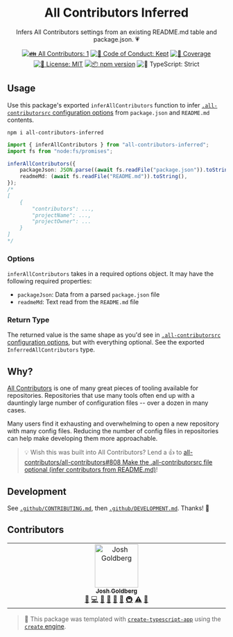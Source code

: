 <h1 align="center">All Contributors Inferred</h1>

<p align="center">Infers All Contributors settings from an existing README.md table and package.json. 💗</p>

<p align="center">
	<!-- prettier-ignore-start -->
	<!-- ALL-CONTRIBUTORS-BADGE:START - Do not remove or modify this section -->
	<a href="#contributors" target="_blank"><img alt="👪 All Contributors: 1" src="https://img.shields.io/badge/%F0%9F%91%AA_all_contributors-1-21bb42.svg" /></a>
<!-- ALL-CONTRIBUTORS-BADGE:END -->
	<!-- prettier-ignore-end -->
	<a href="https://github.com/JoshuaKGoldberg/all-contributors-inferred/blob/main/.github/CODE_OF_CONDUCT.md" target="_blank"><img alt="🤝 Code of Conduct: Kept" src="https://img.shields.io/badge/%F0%9F%A4%9D_code_of_conduct-kept-21bb42" /></a>
	<a href="https://codecov.io/gh/JoshuaKGoldberg/all-contributors-inferred" target="_blank"><img alt="🧪 Coverage" src="https://img.shields.io/codecov/c/github/JoshuaKGoldberg/all-contributors-inferred?label=%F0%9F%A7%AA%20coverage" /></a>
	<a href="https://github.com/JoshuaKGoldberg/all-contributors-inferred/blob/main/LICENSE.md" target="_blank"><img alt="📝 License: MIT" src="https://img.shields.io/badge/%F0%9F%93%9D_license-MIT-21bb42.svg"></a>
	<a href="http://npmjs.com/package/all-contributors-inferred"><img alt="📦 npm version" src="https://img.shields.io/npm/v/all-contributors-inferred?color=21bb42&label=%F0%9F%93%A6%20npm" /></a>
	<img alt="💪 TypeScript: Strict" src="https://img.shields.io/badge/%F0%9F%92%AA_typescript-strict-21bb42.svg" />
</p>

## Usage

Use this package's exported `inferAllContributors` function to infer [`.all-contributorsrc` configuration options](https://allcontributors.org/docs/en/bot/configuration) from `package.json` and `README.md` contents.

```shell
npm i all-contributors-inferred
```

```ts
import { inferAllContributors } from "all-contributors-inferred";
import fs from "node:fs/promises";

inferAllContributors({
	packageJson: JSON.parse((await fs.readFile("package.json")).toString()),
	readmeMd: (await fs.readFile("README.md")).toString(),
});
/*
[
	{
		"contributors": ...,
		"projectName": ...,
		"projectOwner": ...
	}
]
*/
```

### Options

`inferAllContributors` takes in a required options object.
It may have the following required properties:

- `packageJson`: Data from a parsed `package.json` file
- `readmeMd`: Text read from the `README.md` file

### Return Type

The returned value is the same shape as you'd see in [`.all-contributorsrc` configuration options](https://allcontributors.org/docs/en/bot/configuration), but with everything optional.
See the exported `InferredAllContributors` type.

## Why?

[All Contributors](https://allcontributors.org) is one of many great pieces of tooling available for repositories.
Repositories that use many tools often end up with a dauntingly large number of configuration files -- over a dozen in many cases.

Many users find it exhausting and overwhelming to open a new repository with many config files.
Reducing the number of config files in repositories can help make developing them more approachable.

> 💡 Wish this was built into All Contributors?
> Lend a 👍 to [all-contributors/all-contributors#808 Make the .all-contributorsrc file optional (infer contributors from README.md)](https://github.com/all-contributors/all-contributors/issues/808)!

## Development

See [`.github/CONTRIBUTING.md`](./.github/CONTRIBUTING.md), then [`.github/DEVELOPMENT.md`](./.github/DEVELOPMENT.md).
Thanks! 💖

## Contributors

<!-- spellchecker: disable -->
<!-- ALL-CONTRIBUTORS-LIST:START - Do not remove or modify this section -->
<!-- prettier-ignore-start -->
<!-- markdownlint-disable -->
<table>
  <tbody>
    <tr>
      <td align="center" valign="top" width="14.28%"><a href="http://www.joshuakgoldberg.com"><img src="https://avatars.githubusercontent.com/u/3335181?v=4?s=100" width="100px;" alt="Josh Goldberg"/><br /><sub><b>Josh Goldberg</b></sub></a><br /><a href="https://github.com/JoshuaKGoldberg/all-contributors-inferred/issues?q=author%3AJoshuaKGoldberg" title="Bug reports">🐛</a> <a href="https://github.com/JoshuaKGoldberg/all-contributors-inferred/commits?author=JoshuaKGoldberg" title="Code">💻</a> <a href="#maintenance-JoshuaKGoldberg" title="Maintenance">🚧</a> <a href="https://github.com/JoshuaKGoldberg/all-contributors-inferred/pulls?q=is%3Apr+reviewed-by%3AJoshuaKGoldberg" title="Reviewed Pull Requests">👀</a> <a href="#tool-JoshuaKGoldberg" title="Tools">🔧</a> <a href="https://github.com/JoshuaKGoldberg/all-contributors-inferred/commits?author=JoshuaKGoldberg" title="Documentation">📖</a> <a href="#infra-JoshuaKGoldberg" title="Infrastructure (Hosting, Build-Tools, etc)">🚇</a> <a href="https://github.com/JoshuaKGoldberg/all-contributors-inferred/commits?author=JoshuaKGoldberg" title="Tests">⚠️</a> <a href="#ideas-JoshuaKGoldberg" title="Ideas, Planning, & Feedback">🤔</a></td>
    </tr>
  </tbody>
</table>

<!-- markdownlint-restore -->
<!-- prettier-ignore-end -->

<!-- ALL-CONTRIBUTORS-LIST:END -->
<!-- spellchecker: enable -->

<!-- You can remove this notice if you don't want it 🙂 no worries! -->

> 💝 This package was templated with [`create-typescript-app`](https://github.com/JoshuaKGoldberg/create-typescript-app) using the [`create` engine](https://github.com/JoshuaKGoldberg/create).
